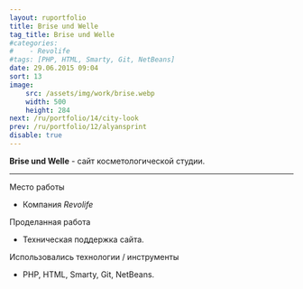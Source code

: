 ```yaml
---
layout: ruportfolio
title: Brise und Welle
tag_title: Brise und Welle
#categories:
#    - Revolife
#tags: [PHP, HTML, Smarty, Git, NetBeans]
date: 29.06.2015 09:04
sort: 13
image: 
    src: /assets/img/work/brise.webp 
    width: 500
    height: 284
next: /ru/portfolio/14/city-look
prev: /ru/portfolio/12/alyansprint
disable: true
---
```


**Brise und Welle** - сайт косметологической студии.

---

Место работы

* Компания _Revolife_

Проделанная работа

* Техническая поддержка сайта.

Использовались технологии / инструменты

* PHP, HTML, Smarty, Git, NetBeans.
